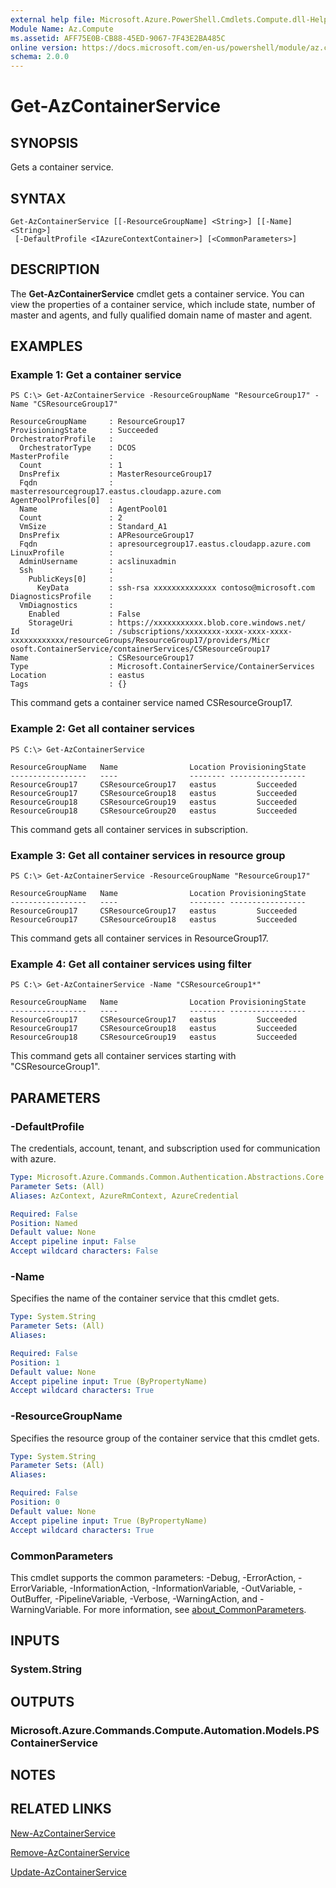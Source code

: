 ```yaml
---
external help file: Microsoft.Azure.PowerShell.Cmdlets.Compute.dll-Help.xml
Module Name: Az.Compute
ms.assetid: AFF75E0B-CB88-45ED-9067-7F43E2BA485C
online version: https://docs.microsoft.com/en-us/powershell/module/az.compute/get-azcontainerservice
schema: 2.0.0
---
```


# Get-AzContainerService

## SYNOPSIS
Gets a container service.

## SYNTAX

```
Get-AzContainerService [[-ResourceGroupName] <String>] [[-Name] <String>]
 [-DefaultProfile <IAzureContextContainer>] [<CommonParameters>]
```

## DESCRIPTION
The **Get-AzContainerService** cmdlet gets a container service.
You can view the properties of a container service, which include state, number of master and agents, and fully qualified domain name of master and agent.

## EXAMPLES

### Example 1: Get a container service
```
PS C:\> Get-AzContainerService -ResourceGroupName "ResourceGroup17" -Name "CSResourceGroup17"

ResourceGroupName     : ResourceGroup17
ProvisioningState     : Succeeded
OrchestratorProfile   :
  OrchestratorType    : DCOS
MasterProfile         :
  Count               : 1
  DnsPrefix           : MasterResourceGroup17
  Fqdn                : masterresourcegroup17.eastus.cloudapp.azure.com
AgentPoolProfiles[0]  :
  Name                : AgentPool01
  Count               : 2
  VmSize              : Standard_A1
  DnsPrefix           : APResourceGroup17
  Fqdn                : apresourcegroup17.eastus.cloudapp.azure.com
LinuxProfile          :
  AdminUsername       : acslinuxadmin
  Ssh                 :
    PublicKeys[0]     :
      KeyData         : ssh-rsa xxxxxxxxxxxxxx contoso@microsoft.com
DiagnosticsProfile    :
  VmDiagnostics       :
    Enabled           : False
    StorageUri        : https://xxxxxxxxxxx.blob.core.windows.net/
Id                    : /subscriptions/xxxxxxxx-xxxx-xxxx-xxxx-xxxxxxxxxxxx/resourceGroups/ResourceGroup17/providers/Micr
osoft.ContainerService/containerServices/CSResourceGroup17
Name                  : CSResourceGroup17
Type                  : Microsoft.ContainerService/ContainerServices
Location              : eastus
Tags                  : {}
```

This command gets a container service named CSResourceGroup17.

### Example 2: Get all container services
```
PS C:\> Get-AzContainerService

ResourceGroupName   Name                Location ProvisioningState
-----------------   ----                -------- -----------------
ResourceGroup17     CSResourceGroup17   eastus         Succeeded
ResourceGroup17     CSResourceGroup18   eastus         Succeeded
ResourceGroup18     CSResourceGroup19   eastus         Succeeded
ResourceGroup18     CSResourceGroup20   eastus         Succeeded
```

This command gets all container services in subscription.

### Example 3: Get all container services in resource group
```
PS C:\> Get-AzContainerService -ResourceGroupName "ResourceGroup17"

ResourceGroupName   Name                Location ProvisioningState
-----------------   ----                -------- -----------------
ResourceGroup17     CSResourceGroup17   eastus         Succeeded
ResourceGroup17     CSResourceGroup18   eastus         Succeeded
```

This command gets all container services in ResourceGroup17.

### Example 4: Get all container services using filter
```
PS C:\> Get-AzContainerService -Name "CSResourceGroup1*"

ResourceGroupName   Name                Location ProvisioningState
-----------------   ----                -------- -----------------
ResourceGroup17     CSResourceGroup17   eastus         Succeeded
ResourceGroup17     CSResourceGroup18   eastus         Succeeded
ResourceGroup18     CSResourceGroup19   eastus         Succeeded
```

This command gets all container services starting with "CSResourceGroup1".

## PARAMETERS

### -DefaultProfile
The credentials, account, tenant, and subscription used for communication with azure.

```yaml
Type: Microsoft.Azure.Commands.Common.Authentication.Abstractions.Core.IAzureContextContainer
Parameter Sets: (All)
Aliases: AzContext, AzureRmContext, AzureCredential

Required: False
Position: Named
Default value: None
Accept pipeline input: False
Accept wildcard characters: False
```

### -Name
Specifies the name of the container service that this cmdlet gets.

```yaml
Type: System.String
Parameter Sets: (All)
Aliases:

Required: False
Position: 1
Default value: None
Accept pipeline input: True (ByPropertyName)
Accept wildcard characters: True
```

### -ResourceGroupName
Specifies the resource group of the container service that this cmdlet gets.

```yaml
Type: System.String
Parameter Sets: (All)
Aliases:

Required: False
Position: 0
Default value: None
Accept pipeline input: True (ByPropertyName)
Accept wildcard characters: True
```

### CommonParameters
This cmdlet supports the common parameters: -Debug, -ErrorAction, -ErrorVariable, -InformationAction, -InformationVariable, -OutVariable, -OutBuffer, -PipelineVariable, -Verbose, -WarningAction, and -WarningVariable. For more information, see [about_CommonParameters](https://go.microsoft.com/fwlink/?LinkID=113216).

## INPUTS

### System.String

## OUTPUTS

### Microsoft.Azure.Commands.Compute.Automation.Models.PSContainerService

## NOTES

## RELATED LINKS

[New-AzContainerService](./New-AzContainerService.md)

[Remove-AzContainerService](./Remove-AzContainerService.md)

[Update-AzContainerService](./Update-AzContainerService.md)


